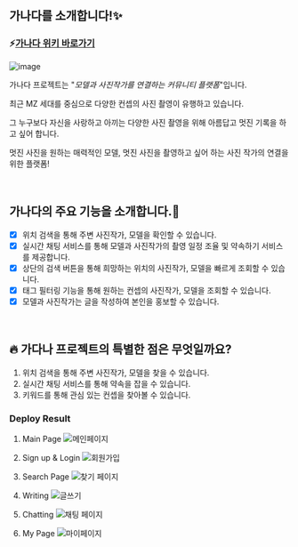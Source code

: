 ## 가나다를 소개합니다!:sparkles:
### :zap:[가나다 위키 바로가기](https://github.com/codestates/ganada/wiki)

![image](https://user-images.githubusercontent.com/75208878/164990745-70bc08ee-d7a7-472e-be1e-dc8e5db4849f.png)

가나다 프로젝트는 "_모델과 사진작가를 연결하는 커뮤니티 플랫폼_"입니다.

최근 MZ 세대를 중심으로 다양한 컨셉의 사진 촬영이 유행하고 있습니다.

그 누구보다 자신을 사랑하고 아끼는  다양한 사진 촬영을 위해 아름답고 멋진 기록을 하고 싶어 합니다.

멋진 사진을 원하는 매력적인 모델, 멋진 사진을 촬영하고 싶어 하는 사진 작가의 연결을 위한 플랫폼!

<br/>

## 가나다의 주요 기능을 소개합니다.:tada:
- [x] 위치 검색을 통해 주변 사진작가, 모델을 확인할 수 있습니다.
- [x] 실시간 채팅 서비스를 통해 모델과 사진작가의 촬영 일정 조율 및 약속하기 서비스를 제공합니다.
- [x] 상단의 검색 버튼을 통해 희망하는 위치의 사진작가, 모델을 빠르게 조회할 수 있습니다.
- [x] 태그 필터링 기능을 통해 원하는 컨셉의 사진작가, 모델을 조회할 수 있습니다.
- [x] 모델과 사진작가는 글을 작성하여 본인을 홍보할 수 있습니다.

<br/>

## :fire: 가다나 프로젝트의 특별한 점은 무엇일까요?
1. 위치 검색을 통해 주변 사진작가, 모델을 찾을 수 있습니다.
2. 실시간 채팅 서비스를 통해 약속을 잡을 수 있습니다.
3. 키워드를 통해 관심 있는 컨셉을 찾아볼 수 있습니다.

### Deploy Result
1. Main Page
![메인페이지](https://user-images.githubusercontent.com/75208878/168937973-7dbe9144-3339-4934-9f2f-48674f459dc3.gif)

2. Sign up & Login
![회원가입](https://user-images.githubusercontent.com/75208878/168938001-3bacbe8f-9fc2-4f4c-8121-c44b073b1278.gif)


3. Search Page
![찾기 페이지](https://user-images.githubusercontent.com/75208878/168938020-586eb884-cd98-4243-bd93-9433c149daff.gif)

4. Writing
![글쓰기](https://user-images.githubusercontent.com/75208878/168938044-b562e90a-edbc-46f6-8126-f884536fcc3a.gif)

5. Chatting
![채팅 페이지](https://user-images.githubusercontent.com/75208878/168938065-dddde256-2e80-40b8-a186-efe5dd7c21ea.gif)

6. My Page
![마이페이지](https://user-images.githubusercontent.com/75208878/168938081-4e4bb385-1d80-49a8-9e4f-1f443fda55d1.gif)


